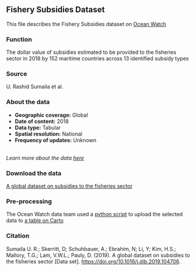 ## Fishery Subsidies Dataset
This file describes the Fishery Subsidies dataset on [Ocean Watch](https://www.oceanwatchdata.org)

### Function
The dollar value of subsidies estimated to be provided to the fisheries sector in 2018 by 152 maritime countries across 13 identified subsidy types

### Source
U. Rashid Sumaila et al.

### About the data
- **Geographic coverage:** Global
- **Date of content:** 2018
- **Data type:** Tabular
- **Spatial resolution:** National
- **Frequency of updates:** Unknown

<br/>*Learn more about the data [here](https://www.sciencedirect.com/science/article/pii/S0308597X19303677)*

### Download the data
[A global dataset on subsidies to the fisheries sector](https://www.sciencedirect.com/science/article/pii/S2352340919310613) 

### Pre-processing
The Ocean Watch data team used a [python script]({link-to-script}) to upload the selected data to [a table on Carto](https://resourcewatch.carto.com/u/wri-rw/dataset/ocn_022_rw0_fisheries_subsidies_edit)

### Citation
Sumaila U. R.; Skerritt, D; Schuhbauer, A.; Ebrahim, N; Li, Y; Kim, H.S.; Mallory, T.G.; Lam, V.W.L.; Pauly, D. (2019).
A global dataset on subsidies to the fisheries sector [Data set]. https://doi.org/10.1016/j.dib.2019.104706.